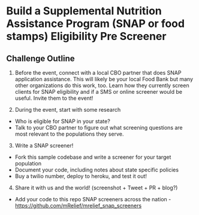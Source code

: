 # Build a Supplemental Nutrition Assistance Program (SNAP or food stamps) Eligibility Pre Screener




## Challenge Outline

1. Before the event, connect with a local CBO partner that does SNAP application assistance. This will likely be your local Food Bank but many other organizations do this work, too. Learn how they currently screen clients for SNAP eligibility and if a SMS or online screener would be useful. Invite them to the event!

2. During the event, start with some research
  * Who is eligible for SNAP in your state?
  * Talk to your CBO partner to figure out what screening questions are most relevant to the populations they serve.

3. Write a SNAP screener!
  * Fork this sample codebase and write a screener for your target population
  * Document your code, including notes about state specific policies
  * Buy a twilio number, deploy to heroku, and test it out!

4. Share it with us and the world! (screenshot + Tweet + PR + blog?)
  * Add your code to this repo SNAP screeners across the nation - https://github.com/mRelief/mrelief_snap_screeners
